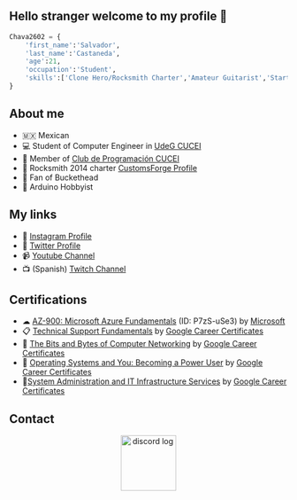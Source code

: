 ## Hello stranger welcome to my profile 👀

```python
Chava2602 = {
    'first_name':'Salvador',
    'last_name':'Castaneda',
    'age':21,
    'occupation':'Student',
    'skills':['Clone Hero/Rocksmith Charter','Amateur Guitarist','Starter in Azure','Arduino']
}
```

## About me
- 🇲🇽 Mexican
- 💻 Student of Computer Engineer in [UdeG CUCEI](http://www.cucei.udg.mx)
- 🧐 Member of [Club de Programación CUCEI](https://programacion-cucei.club)
- 🎸 Rocksmith 2014 charter [CustomsForge Profile](https://ignition4.customsforge.com/profile/Chava2602)
- 🐓 Fan of Buckethead
- 🤖 Arduino Hobbyist

## My links
- 📸 [Instagram Profile](https://www.instagram.com/chava.2602/)
- 🐣 [Twitter Profile](https://twitter.com/Chava2602)
- 📹 [Youtube Channel](https://www.youtube.com/channel/UCrEqw6lvFmyKZUinkyg2o2Q)
- 📺 (Spanish) [Twitch Channel](https://www.twitch.tv/chava_2602)

## Certifications
- ☁ [AZ-900: Microsoft Azure Fundamentals](http://verify.certiport.com/) (ID: P7zS-uSe3) by [Microsoft](https://docs.microsoft.com/en-us/learn/certifications/exams/az-900)
- 📋 [Technical Support Fundamentals](https://coursera.org/share/e91f3f8e49827e901dedc5b7784351da) by [Google Career Certificates](https://www.coursera.org/learn/technical-support-fundamentals#instructors)
- 📶 [The Bits and Bytes of Computer Networking](https://coursera.org/share/f13faf8eb7dc079f7a51c31b8c5a5fec) by [Google Career Certificates](https://www.coursera.org/learn/technical-support-fundamentals#instructors)
- 🐧 [Operating Systems and You: Becoming a Power User](https://coursera.org/share/ef44c653c38bde4ee493409f20365680) by [Google Career Certificates](https://www.coursera.org/learn/technical-support-fundamentals#instructors)
- 📂[System Administration and IT Infrastructure Services](https://coursera.org/share/4121e32cbc3df588fea9affb543fc428) by [Google Career Certificates](https://www.coursera.org/learn/technical-support-fundamentals#instructors)

## Contact
<p align="center">
<a href="https://discord.com/users/1005200307380297728"> <img width ="100" alt="discord log" src="https://user-images.githubusercontent.com/70974733/183151406-169b0b84-7cf9-404b-a480-2a57decc70cb.png">

